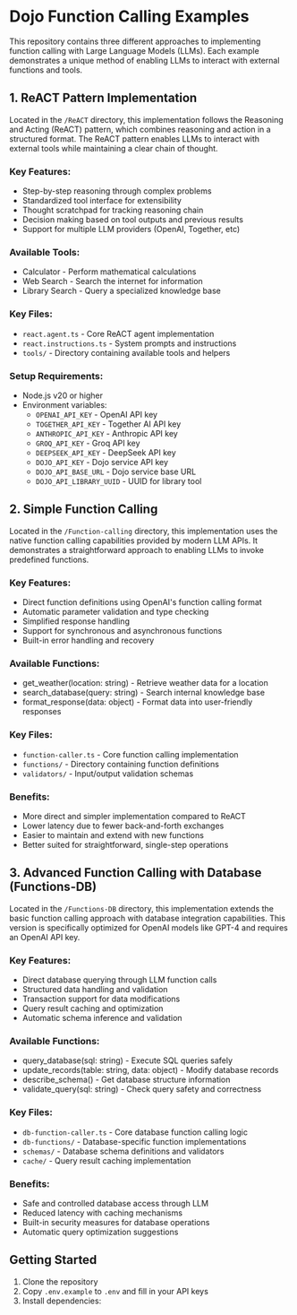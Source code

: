 # Dojo Function Calling Examples

This repository contains three different approaches to implementing function calling with Large Language Models (LLMs). Each example demonstrates a unique method of enabling LLMs to interact with external functions and tools.

## 1. ReACT Pattern Implementation

Located in the `/ReACT` directory, this implementation follows the Reasoning and Acting (ReACT) pattern, which combines reasoning and action in a structured format. The ReACT pattern enables LLMs to interact with external tools while maintaining a clear chain of thought.

### Key Features:

- Step-by-step reasoning through complex problems
- Standardized tool interface for extensibility
- Thought scratchpad for tracking reasoning chain
- Decision making based on tool outputs and previous results
- Support for multiple LLM providers (OpenAI, Together, etc)

### Available Tools:

- Calculator - Perform mathematical calculations
- Web Search - Search the internet for information
- Library Search - Query a specialized knowledge base

### Key Files:

- `react.agent.ts` - Core ReACT agent implementation
- `react.instructions.ts` - System prompts and instructions
- `tools/` - Directory containing available tools and helpers

### Setup Requirements:

- Node.js v20 or higher
- Environment variables:
  - `OPENAI_API_KEY` - OpenAI API key
  - `TOGETHER_API_KEY` - Together AI API key
  - `ANTHROPIC_API_KEY` - Anthropic API key
  - `GROQ_API_KEY` - Groq API key
  - `DEEPSEEK_API_KEY` - DeepSeek API key
  - `DOJO_API_KEY` - Dojo service API key
  - `DOJO_API_BASE_URL` - Dojo service base URL
  - `DOJO_API_LIBRARY_UUID` - UUID for library tool

## 2. Simple Function Calling

Located in the `/Function-calling` directory, this implementation uses the native function calling capabilities provided by modern LLM APIs. It demonstrates a straightforward approach to enabling LLMs to invoke predefined functions.

### Key Features:

- Direct function definitions using OpenAI's function calling format
- Automatic parameter validation and type checking
- Simplified response handling
- Support for synchronous and asynchronous functions
- Built-in error handling and recovery

### Available Functions:

- get_weather(location: string) - Retrieve weather data for a location
- search_database(query: string) - Search internal knowledge base
- format_response(data: object) - Format data into user-friendly responses

### Key Files:

- `function-caller.ts` - Core function calling implementation
- `functions/` - Directory containing function definitions
- `validators/` - Input/output validation schemas

### Benefits:

- More direct and simpler implementation compared to ReACT
- Lower latency due to fewer back-and-forth exchanges
- Easier to maintain and extend with new functions
- Better suited for straightforward, single-step operations

## 3. Advanced Function Calling with Database (Functions-DB)

Located in the `/Functions-DB` directory, this implementation extends the basic function calling approach with database integration capabilities. This version is specifically optimized for OpenAI models like GPT-4 and requires an OpenAI API key.

### Key Features:

- Direct database querying through LLM function calls
- Structured data handling and validation
- Transaction support for data modifications
- Query result caching and optimization
- Automatic schema inference and validation

### Available Functions:

- query_database(sql: string) - Execute SQL queries safely
- update_records(table: string, data: object) - Modify database records
- describe_schema() - Get database structure information
- validate_query(sql: string) - Check query safety and correctness

### Key Files:

- `db-function-caller.ts` - Core database function calling logic
- `db-functions/` - Database-specific function implementations
- `schemas/` - Database schema definitions and validators
- `cache/` - Query result caching implementation

### Benefits:

- Safe and controlled database access through LLM
- Reduced latency with caching mechanisms
- Built-in security measures for database operations
- Automatic query optimization suggestions

## Getting Started

1. Clone the repository
2. Copy `.env.example` to `.env` and fill in your API keys
3. Install dependencies:
